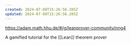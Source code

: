 ```yaml
---
created: 2024-07-08T15:26:56.205Z
updated: 2024-07-08T15:26:56.205Z
---
```

https://adam.math.hhu.de/#/g/leanprover-community/nng4

A gamified tutorial for the [[Lean]] theorem prover